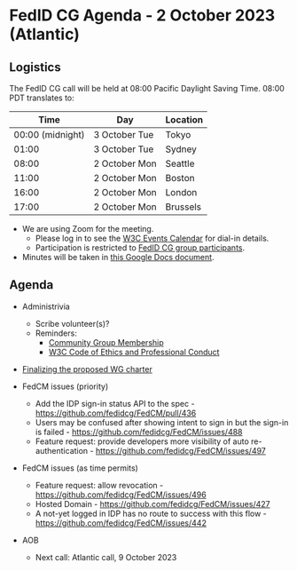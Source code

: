 # FedID CG Agenda - 2 October 2023 (Atlantic)

## Logistics

The FedID CG call will be held at 08:00 Pacific Daylight Saving Time. 08:00 PDT translates to:

| Time         | Day    | Location      |
| ------------ | ------ | ------------- |
| 00:00 (midnight) | 3 October Tue | Tokyo         |
| 01:00 | 3 October Tue | Sydney        |
| 08:00 | 2 October Mon | Seattle       |
| 11:00 | 2 October Mon | Boston        |
| 16:00 | 2 October Mon | London        |
| 17:00 | 2 October Mon | Brussels      |


* We are using Zoom for the meeting.
    * Please log in to see the [W3C Events Calendar](https://www.w3.org/events/meetings/af7a9147-f688-4a92-b413-a2e4a2441161/20231002T080000) for dial-in details. 
    * Participation is restricted to [FedID CG group participants](https://www.w3.org/community/fed-id/participants).
* Minutes will be taken in [this Google Docs document](https://docs.google.com/document/d/1O7Rn8Aj4rsYWohdEP61lnGdgkai0xTZFQgm7XEA0RBM/edit#).


## Agenda

* Administrivia
  * Scribe volunteer(s)?
  * Reminders: 
     * [Community Group Membership](https://www.w3.org/community/fed-id/)
     * [W3C Code of Ethics and Professional Conduct](https://www.w3.org/Consortium/cepc/)

* [Finalizing the proposed WG charter](https://github.com/fedidcg/fedidcg.github.io/pulls)

* FedCM issues (priority)
  * Add the IDP sign-in status API to the spec - <https://github.com/fedidcg/FedCM/pull/436>
  * Users may be confused after showing intent to sign in but the sign-in is failed - <https://github.com/fedidcg/FedCM/issues/488>
  * Feature request: provide developers more visibility of auto re-authentication - <https://github.com/fedidcg/FedCM/issues/497>

* FedCM issues (as time permits)
  * Feature request: allow revocation - <https://github.com/fedidcg/FedCM/issues/496> 
  * Hosted Domain - <https://github.com/fedidcg/FedCM/issues/427>
  * A not-yet logged in IDP has no route to success with this flow - <https://github.com/fedidcg/FedCM/issues/442>

* AOB
  * Next call: Atlantic call, 9 October 2023

